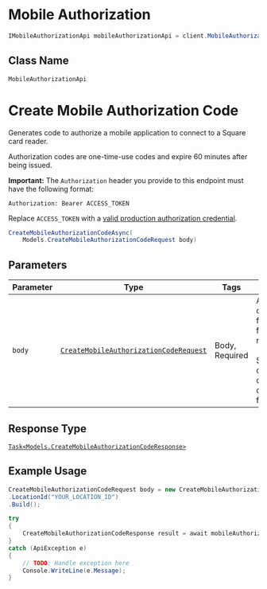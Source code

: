 # Mobile Authorization

```csharp
IMobileAuthorizationApi mobileAuthorizationApi = client.MobileAuthorizationApi;
```

## Class Name

`MobileAuthorizationApi`


# Create Mobile Authorization Code

Generates code to authorize a mobile application to connect to a Square card reader.

Authorization codes are one-time-use codes and expire 60 minutes after being issued.

__Important:__ The `Authorization` header you provide to this endpoint must have the following format:

```
Authorization: Bearer ACCESS_TOKEN
```

Replace `ACCESS_TOKEN` with a
[valid production authorization credential](https://developer.squareup.com/docs/build-basics/access-tokens).

```csharp
CreateMobileAuthorizationCodeAsync(
    Models.CreateMobileAuthorizationCodeRequest body)
```

## Parameters

| Parameter | Type | Tags | Description |
|  --- | --- | --- | --- |
| `body` | [`CreateMobileAuthorizationCodeRequest`](../../doc/models/create-mobile-authorization-code-request.md) | Body, Required | An object containing the fields to POST for the request.<br><br>See the corresponding object definition for field details. |

## Response Type

[`Task<Models.CreateMobileAuthorizationCodeResponse>`](../../doc/models/create-mobile-authorization-code-response.md)

## Example Usage

```csharp
CreateMobileAuthorizationCodeRequest body = new CreateMobileAuthorizationCodeRequest.Builder()
.LocationId("YOUR_LOCATION_ID")
.Build();

try
{
    CreateMobileAuthorizationCodeResponse result = await mobileAuthorizationApi.CreateMobileAuthorizationCodeAsync(body);
}
catch (ApiException e)
{
    // TODO: Handle exception here
    Console.WriteLine(e.Message);
}
```

